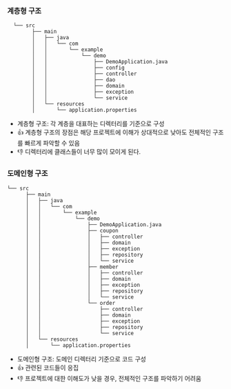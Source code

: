### 계층형 구조

```
  └── src
        ├── main
        │   ├── java
        │   │   └── com
        │   │       └── example
        │   │           └── demo
        │   │               ├── DemoApplication.java
        │   │               ├── config
        │   │               ├── controller
        │   │               ├── dao
        │   │               ├── domain
        │   │               ├── exception
        │   │               └── service
        │   └── resources
        │       └── application.properties
  ```
  * 계층형 구조: 각 계층을 대표하는 디렉터리를 기준으로 구성
  * 👍 계층형 구조의 장점은 해당 프로젝트에 이해가 상대적으로 낮아도 전체적인 구조를 빠르게 파악할 수 있음 
  * 👎 디렉터리에 클래스들이 너무 많이 모이게 된다.

  ### 도메인형 구조
  
  ```
  └── src
        ├── main
        │   ├── java
        │   │   └── com
        │   │       └── example
        │   │           └── demo
        │   │               ├── DemoApplication.java
        │   │               ├── coupon
        │   │               │   ├── controller
        │   │               │   ├── domain
        │   │               │   ├── exception
        │   │               │   ├── repository
        │   │               │   └── service
        │   │               ├── member
        │   │               │   ├── controller
        │   │               │   ├── domain
        │   │               │   ├── exception
        │   │               │   ├── repository
        │   │               │   └── service
        │   │               └── order
        │   │                   ├── controller
        │   │                   ├── domain
        │   │                   ├── exception
        │   │                   ├── repository
        │   │                   └── service
        │   └── resources
        │       └── application.properties
  ```
        
  * 도메인형 구조: 도메인 디렉터리 기준으로 코드 구성 
  * 👍 관련된 코드들이 응집
  * 👎 프로젝트에 대한 이해도가 낮을 경우, 전체적인 구조를 파악하기 어려움
